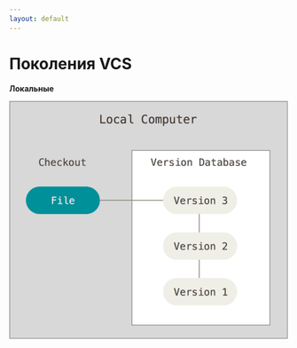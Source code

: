 ```yaml
---
layout: default
---
```


# Поколения VCS
**Локальные**

<img src="public/images/local-vcs.png">

<style>
img {
    max-height: 70%;
    margin: auto;
}
</style>
